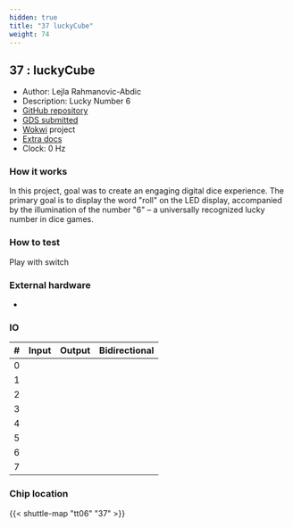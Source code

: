 ```yaml
---
hidden: true
title: "37 luckyCube"
weight: 74
---
```


## 37 : luckyCube

* Author: Lejla Rahmanovic-Abdic
* Description: Lucky Number 6
* [GitHub repository](https://github.com/leyla224/jku-tt06-luckyCube)
* [GDS submitted](https://github.com/leyla224/jku-tt06-luckyCube/actions/runs/8631299841)
* [Wokwi](https://wokwi.com/projects/384711264596377601) project
* [Extra docs](None)
* Clock: 0 Hz

<!---

This file is used to generate your project datasheet. Please fill in the information below and delete any unused
sections.

You can also include images in this folder and reference them in the markdown. Each image must be less than
512 kb in size, and the combined size of all images must be less than 1 MB.
-->


### How it works

In this project, goal was to create an engaging digital dice experience. The
primary goal is to display the word "roll" on the LED display, accompanied by
the illumination of the number "6" – a universally recognized lucky number in
dice games.

### How to test

Play with switch

### External hardware

- 


### IO

| # | Input          | Output         | Bidirectional   |
| - | -------------- | -------------- | --------------- |
| 0 |  |  |  |
| 1 |  |  |  |
| 2 |  |  |  |
| 3 |  |  |  |
| 4 |  |  |  |
| 5 |  |  |  |
| 6 |  |  |  |
| 7 |  |  |  |

### Chip location

{{< shuttle-map "tt06" "37" >}}
